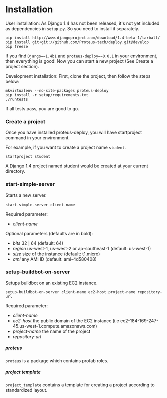 # Installation
User installation:
    As Django 1.4 has not been released, it's not yet included as dependencies in `setup.py`. So you need to install it separately.

    pip install http://www.djangoproject.com/download/1.4-beta-1/tarball/
    pip install git+git://github.com/Proteus-tech/deploy.git@develop
    pip freeze

If you find `Django==1.4b1` and `proteus-deploy==0.0.1` in your environment, then everything is good! Now you can start a new project (See Create a project section).

Development installation:
    First, clone the project, then follow the steps below:

    mkvirtualenv --no-site-packages proteus-deploy
    pip install -r setup/requirements.txt
    ./runtests

If all tests pass, you are good to go.

### Create a project
Once you have installed proteus-deploy, you will have startproject command in your environment.

For example, if you want to create a project name `student`.

    startproject student

A Django 1.4 project named student would be created at your current directory.

### start-simple-server
Starts a new server.

    start-simple-server client-name

Required parameter:
- *client-name*

Optional parameters (defaults are in bold):
- *bits* 32 | 64 (default: 64)
- *region* us-west-1, us-west-2 or ap-southeast-1 (default: us-west-1)
- *size* size of the instance (default: t1.micro)
- *ami* any AMI ID (default: ami-4d580408)

### setup-buildbot-on-server
Setups buildbot on an existing EC2 instance.

    setup-buildbot-on-server client-name ec2-host project-name repository-url 

Required parameter:
- *client-name*
- *ec2-host* the public domain of the EC2 instance (i.e ec2-184-169-247-45.us-west-1.compute.amazonaws.com)
- *project-name* the name of the project
- *repository-url*

##### proteus
`proteus` is a package which contains profab roles.

##### project template
`project_template` contains a template for creating a project according to standardized layout.
